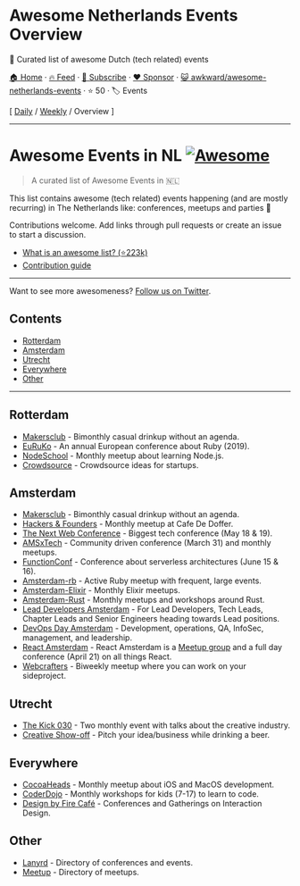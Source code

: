 # Awesome Netherlands Events Overview

🦄  Curated list of awesome Dutch (tech related) events

[🏠 Home](/README.md) · [🔥 Feed](https://www.trackawesomelist.com/awkward/awesome-netherlands-events/rss.xml) · [📮 Subscribe](https://trackawesomelist.us17.list-manage.com/subscribe?u=d2f0117aa829c83a63ec63c2f&id=36a103854c) · [❤️  Sponsor](https://github.com/sponsors/theowenyoung) · [😺 awkward/awesome-netherlands-events](https://github.com/awkward/awesome-netherlands-events) · ⭐ 50 · 🏷️ Events

[ [Daily](/content/awkward/awesome-netherlands-events/README.md) / [Weekly](/content/awkward/awesome-netherlands-events/week/README.md) / Overview ]

---

# Awesome Events in NL [![Awesome](https://cdn.rawgit.com/sindresorhus/awesome/d7305f38d29fed78fa85652e3a63e154dd8e8829/media/badge.svg)](https://github.com/sindresorhus/awesome)

> A curated list of Awesome Events in 🇳🇱

This list contains awesome (tech related) events happening (and are mostly recurring) in The Netherlands like: conferences, meetups and parties 🎉

Contributions welcome. Add links through pull requests or create an issue to start a discussion.

*   [What is an awesome list? (⭐223k)](https://github.com/sindresorhus/awesome)
*   [Contribution guide](https://github.com/awkward/awesome-netherlands-events/blob/master/README.md/contributing.md)

***

Want to see more awesomeness? [Follow us on Twitter](https://twitter.com/madeawkward).

## Contents

*   [Rotterdam](#rotterdam)
*   [Amsterdam](#amsterdam)
*   [Utrecht](#utrecht)
*   [Everywhere](#everywhere)
*   [Other](#other)

***

## Rotterdam

*   [Makersclub](http://makersclubrdam.com/) - Bimonthly casual drinkup without an agenda.
*   [EuRuKo](https://euruko2018.org/) - An annual European conference about Ruby (2019).
*   [NodeSchool](http://www.meetup.com/nodeschool-rotterdam/) - Monthly meetup about learning Node.js.
*   [Crowdsource](http://rdamsenieuwe.nl/thema/crowd-force) - Crowdsource ideas for startups.

## Amsterdam

*   [Makersclub](http://makersclubams.com/) - Bimonthly casual drinkup without an agenda.
*   [Hackers & Founders](https://www.meetup.com/Hackers-and-Founders-Amsterdam-NL/) - Monthly meetup at Cafe De Doffer.
*   [The Next Web Conference](https://thenextweb.com/conference) - Biggest tech conference (May 18 & 19).
*   [AMSxTech](http://amsxtech.com/) - Community driven conference (March 31) and monthly meetups.
*   [FunctionConf](https://functionconf.io/) - Conference about serverless architectures (June 15 & 16).
*   [Amsterdam-rb](https://www.meetup.com/amsterdam-rb/) - Active Ruby meetup with frequent, large events.
*   [Amsterdam-Elixir](https://www.meetup.com/Amsterdam-Elixir) - Monthly Elixir meetups.
*   [Amsterdam-Rust](https://www.meetup.com/Rust-Amsterdam) - Monthly meetups and workshops around Rust.
*   [Lead Developers Amsterdam](https://www.meetup.com/Lead-Developers-Amsterdam) - For Lead Developers, Tech Leads, Chapter Leads and Senior Engineers heading towards Lead positions.
*   [DevOps Day Amsterdam](https://www.devopsdays.org/events/2019-amsterdam/welcome/) - Development, operations, QA, InfoSec, management, and leadership.
*   [React Amsterdam](https://react.amsterdam) - React Amsterdam is a [Meetup group](https://www.meetup.com/React-Amsterdam/) and a full day conference (April 21) on all things React.
*   [Webcrafters](https://webcrafters.xyz) - Biweekly meetup where you can work on your sideproject.

## Utrecht

*   [The Kick 030](http://www.thekick030.nl) - Two monthly event with talks about the creative industry.
*   [Creative Show-off](http://creativeshowoff.nl) - Pitch your idea/business while drinking a beer.

## Everywhere

*   [CocoaHeads](https://www.meetup.com/CocoaHeadsNL/) - Monthly meetup about iOS and MacOS development.
*   [CoderDojo](https://coderdojo.nl) - Monthly workshops for kids (7-17) to learn to code.
*   [Design by Fire Café](https://www.designbyfire.nl) - Conferences and Gatherings on Interaction Design.

## Other

*   [Lanyrd](http://lanyrd.com/places/netherlands/) - Directory of conferences and events.
*   [Meetup](https://www.meetup.com/find/?allMeetups=false\&keywords=tech\&radius=100\&userFreeform=netherlands\&gcResults=Netherlands%3ANL%3Anull%3Anull%3Anull%3Anull%3Anull%3A52.132633%3A5.2912659999999505\&change=yes\&sort=member_count) - Directory of meetups.

